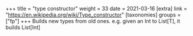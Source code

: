 +++
title = "type constructor"
weight = 33
date = 2021-03-16
[extra]
link = "https://en.wikipedia.org/wiki/Type_constructor"
[taxonomies]
groups = ["fp"]
+++
Builds new types from old ones. e.g. given an Int to List[T], it builds List[Int]

